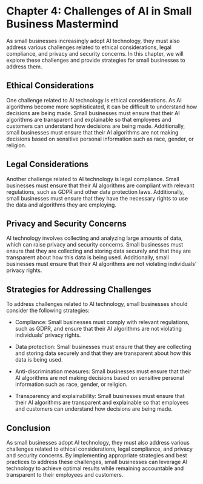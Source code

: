 Chapter 4: Challenges of AI in Small Business Mastermind
========================================================

As small businesses increasingly adopt AI technology, they must also address various challenges related to ethical considerations, legal compliance, and privacy and security concerns. In this chapter, we will explore these challenges and provide strategies for small businesses to address them.

Ethical Considerations
----------------------

One challenge related to AI technology is ethical considerations. As AI algorithms become more sophisticated, it can be difficult to understand how decisions are being made. Small businesses must ensure that their AI algorithms are transparent and explainable so that employees and customers can understand how decisions are being made. Additionally, small businesses must ensure that their AI algorithms are not making decisions based on sensitive personal information such as race, gender, or religion.

Legal Considerations
--------------------

Another challenge related to AI technology is legal compliance. Small businesses must ensure that their AI algorithms are compliant with relevant regulations, such as GDPR and other data protection laws. Additionally, small businesses must ensure that they have the necessary rights to use the data and algorithms they are employing.

Privacy and Security Concerns
-----------------------------

AI technology involves collecting and analyzing large amounts of data, which can raise privacy and security concerns. Small businesses must ensure that they are collecting and storing data securely and that they are transparent about how this data is being used. Additionally, small businesses must ensure that their AI algorithms are not violating individuals' privacy rights.

Strategies for Addressing Challenges
------------------------------------

To address challenges related to AI technology, small businesses should consider the following strategies:

* Compliance: Small businesses must comply with relevant regulations, such as GDPR, and ensure that their AI algorithms are not violating individuals' privacy rights.

* Data protection: Small businesses must ensure that they are collecting and storing data securely and that they are transparent about how this data is being used.

* Anti-discrimination measures: Small businesses must ensure that their AI algorithms are not making decisions based on sensitive personal information such as race, gender, or religion.

* Transparency and explainability: Small businesses must ensure that their AI algorithms are transparent and explainable so that employees and customers can understand how decisions are being made.

Conclusion
----------

As small businesses adopt AI technology, they must also address various challenges related to ethical considerations, legal compliance, and privacy and security concerns. By implementing appropriate strategies and best practices to address these challenges, small businesses can leverage AI technology to achieve optimal results while remaining accountable and transparent to their employees and customers.
